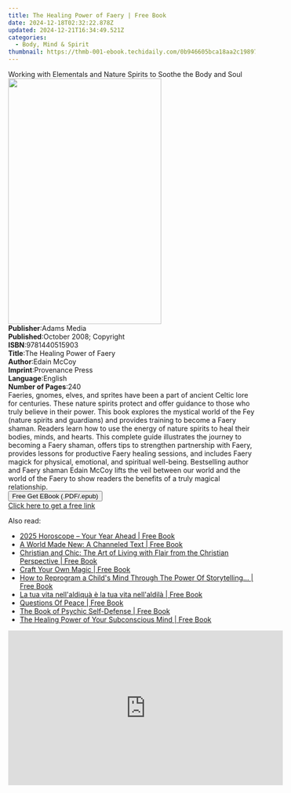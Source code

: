 ```yaml
---
title: The Healing Power of Faery | Free Book
date: 2024-12-18T02:32:22.878Z
updated: 2024-12-21T16:34:49.521Z
categories:
  - Body, Mind & Spirit
thumbnail: https://thmb-001-ebook.techidaily.com/0b946605bca18aa2c198972a9f51ec786be5dc37624f25c8c22754707e726a13.jpg
---
```

<main id="book-container">
  <div class="flex flex-col">
    <div class="book-brief flex-1 py-6 px-4 sm:p-6 md:py-10 md:px-8">
      <!-- brief-->
      <div class="book-brief-main">
        Working with Elementals and Nature Spirits to Soothe the Body and Soul
      </div>
    </div>
    <div
      class="book-meta-info flex-1 grid gap-4 col-start-1 col-end-3 row-start-1 sm:mb-6 sm:grid-cols-4 lg:gap-6 lg:col-start-2 lg:row-end-6 lg:row-span-6 lg:mb-0"
    >
      <div
        class="book-meta-info-left place-content-center mt-4 p-4 text-sm leading-6 col-start-2 col-span-2 dark:text-slate-400"
      >
        <img
          class="w-full h-500 object-cover rounded-lg sm:h-255 sm:col-span-2 lg:col-span-full"
          src="https://img-001-ebook.techidaily.com/5b96d1095fd2315c19c95f9052b7eccacfd3c390750b2243948c3e7860e9d4fd.jpg"
          alt=""
          width="312"
          height="500"
        />
      </div>
      <div
        class="book-meta-info-right mt-2 col-start-1 row-start-2 col-span-3 self-center"
      >
        <!-- meta data  -->
        <div class="flex flex-col px-4 md:px-8">
          <div class="flex-1">
            <strong>Publisher</strong>:<span class="px-2">Adams Media</span>
          </div>
          <div class="flex-1">
            <strong>Published</strong>:<span class="px-2"
              >October 2008; Copyright</span
            >
          </div>
          <div class="flex-1">
            <strong>ISBN</strong>:<span class="px-2">9781440515903</span>
          </div>
          <div class="flex-1">
            <strong>Title</strong>:<span class="px-2"
              >The Healing Power of Faery</span
            >
          </div>
          <div class="flex-1">
            <strong>Author</strong>:<span class="px-2">Edain McCoy</span>
          </div>
          <div class="flex-1">
            <strong>Imprint</strong>:<span class="px-2">Provenance Press</span>
          </div>
          <div class="flex-1">
            <strong>Language</strong>:<span class="px-2">English</span>
          </div>
          <div class="flex-1">
            <strong>Number of Pages</strong>:<span class="px-2">240</span>
          </div>
        </div>
      </div>
    </div>
    <div class="book-description flex-1 py-6 px-4 sm:p-6 md:py-10 md:px-8">
      <div class="book-description-main">
        <div accordion-content="" id="description">
          Faeries, gnomes, elves, and sprites have been a part of ancient Celtic
          lore for centuries. These nature spirits protect and offer guidance to
          those who truly believe in their power. This book explores the
          mystical world of the Fey (nature spirits and guardians) and provides
          training to become a Faery shaman. Readers learn how to use the energy
          of nature spirits to heal their bodies, minds, and hearts. This
          complete guide illustrates the journey to becoming a Faery shaman,
          offers tips to strengthen partnership with Faery, provides lessons for
          productive Faery healing sessions, and includes Faery magick for
          physical, emotional, and spiritual well-being. Bestselling author and
          Faery shaman Edain McCoy lifts the veil between our world and the
          world of the Faery to show readers the benefits of a truly magical
          relationship.
        </div>
      </div>
    </div>
    <div class="book-excerpts flex-1 py-6 px-4 sm:p-6 md:py-10 md:px-8"></div>
    <div
      class="book-about-author flex-1 py-6 px-4 sm:p-6 md:py-10 md:px-8"
    ></div>
    <div class="book-free-get flex-1 py-6 px-4 sm:p-6 md:py-10 md:px-8">
      <button
        id="btn-free-get"
        class="bg-blue-500 hover:bg-blue-700 text-white font-bold py-2 px-4 rounded"
      >
        Free Get EBook (.PDF/.epub)
      </button>
      <div id="countdown-display" class="px-2 text-lg mt-2"></div>
      <a
        id="free-link"
        class="hidden bg-blue-500 hover:bg-blue-700 text-white font-bold py-2 px-4 rounded"
        href="https://www.ebooks.com/en-us/book/95688240/the-healing-power-of-faery/edain-mccoy/"
        target="_blank"
        >Click here to get a free link</a
      >
    </div>
    <script>
      let countdownTime = 0;
      let countdownInterval = null;
      document
        .getElementById('btn-free-get')
        .addEventListener('click', startCountdown);
      function startCountdown() {
        countdownTime = new Date().getTime() + 60000 * 3;
        countdownInterval = setInterval(updateCountdown, 1000);
        document.getElementById('btn-free-get').disabled = true;
        document
          .getElementById('btn-free-get')
          .classList.add('bg-gray-500', 'cursor-not-allowed');
      }
      function updateCountdown() {
        let currentTime = new Date().getTime();
        let timeLeft = countdownTime - currentTime;
        let secondsLeft = Math.floor(timeLeft / 1000);
        document.getElementById('countdown-display').innerHTML =
          `Remaining time: ${secondsLeft} seconds.`;
        if (secondsLeft <= 0) {
          clearInterval(countdownInterval);
          document.getElementById('btn-free-get').classList.add('hidden');
          document.getElementById('free-link').classList.remove('hidden');
          document.getElementById('countdown-display').innerHTML = '';
        }
      }
    </script>
  </div>
</main>

<ins class="adsbygoogle"
      style="display:block"
      data-ad-client="ca-pub-7571918770474297"
      data-ad-slot="8358498916"
      data-ad-format="auto"
      data-full-width-responsive="true"></ins>
    

<span class="atpl-alsoreadstyle">Also read:</span>
<div><ul>
<li><a href="https://novels-ebooks.techidaily.com/211172791--2025-horoscope-your-year-ahead/"><u>2025 Horoscope – Your Year Ahead | Free Book</u></a></li>
<li><a href="https://novels-ebooks.techidaily.com/211174529-9781250833822-a-world-made-new-a-channeled-text/"><u>A World Made New: A Channeled Text | Free Book</u></a></li>
<li><a href="https://novels-ebooks.techidaily.com/211173675-9798890431011-christian-and-chic-the-art-of-living-with-flair-from-the-christian-perspective/"><u>Christian and Chic: The Art of Living with Flair from the Christian Perspective | Free Book</u></a></li>
<li><a href="https://novels-ebooks.techidaily.com/211172767-9781401975241-craft-your-own-magic/"><u>Craft Your Own Magic | Free Book</u></a></li>
<li><a href="https://novels-ebooks.techidaily.com/211173577-9781835381106-how-to-reprogram-a-childs-mind-through-the-power-of-storytelling/"><u>How to Reprogram a Child's Mind Through The Power Of Storytelling... | Free Book</u></a></li>
<li><a href="https://novels-ebooks.techidaily.com/211173494-9783892016427-la-tua-vita-nellaldiqua-e-la-tua-vita-nellaldila/"><u>La tua vita nell'aldiquà è la tua vita nell'aldilà | Free Book</u></a></li>
<li><a href="https://novels-ebooks.techidaily.com/211173060-9798890432001-questions-of-peace/"><u>Questions Of Peace | Free Book</u></a></li>
<li><a href="https://novels-ebooks.techidaily.com/211174525-9781250323910-the-book-of-psychic-self-defense/"><u>The Book of Psychic Self-Defense | Free Book</u></a></li>
<li><a href="https://novels-ebooks.techidaily.com/211174528--the-healing-power-of-your-subconscious-mind/"><u>The Healing Power of Your Subconscious Mind | Free Book</u></a></li>
</ul></div>

<!-- affiliate ads begin -->
<iframe width="560" height="315" src="https://www.youtube.com/embed/oeSN3u4fO9M?si=Ua3Hzcil6u6akDgY" title="YouTube video player" frameborder="0" allow="accelerometer; autoplay; clipboard-write; encrypted-media; gyroscope; picture-in-picture; web-share" referrerpolicy="strict-origin-when-cross-origin" allowfullscreen></iframe>
<!-- affiliate ads end -->

